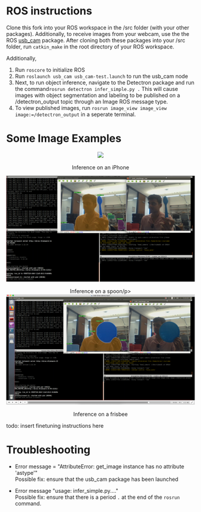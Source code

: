# ROS instructions

Clone this fork into your ROS workspace in the /src folder (with your other packages). Additionally, to receive images from your webcam, use the the ROS [usb_cam](http://wiki.ros.org/usb_cam "ROS wiki") package. After cloning both these packages into your /src folder, run ```catkin_make``` in the root directory of your ROS workspace. 

Additionally, 
1. Run ```roscore``` to initialize ROS
2. Run ```roslaunch usb_cam usb_cam-test.launch``` to run the usb_cam node
3. Next, to run object inference, navigate to the Detectron package and run the command```rosrun detectron infer_simple.py .```  This will cause images with object segmentation and labeling to be published on a /detectron_output topic through an Image ROS message type. 
4. To view published images, run ```rosrun image_view image_view image:=/detectron_output``` in a seperate terminal. 

# Some Image Examples 
<div align="center">
  <img src="demo/ros_images/ros_example1.png" width="700px" />
  <p>Inference on an iPhone</p>
  <img src="demo/ros_images/ros_example2.png" width="700px" />
  <p>Inference on a spoon/p>
  <img src="demo/ros_images/ros_example3.png" width="700px" />
  <p>Inference on a frisbee</p>
</div>


todo: insert finetuning instructions here


# Troubleshooting
* Error message = "AttributeError: get_image instance has no attribute 'astype'" <br/>
Possible fix: ensure that the usb_cam package has been launched

* Error message "usage: infer_simple.py...." <br/>
Possible fix: ensure that there is a period ``` . ``` at the end of the ``` rosrun ``` command.

